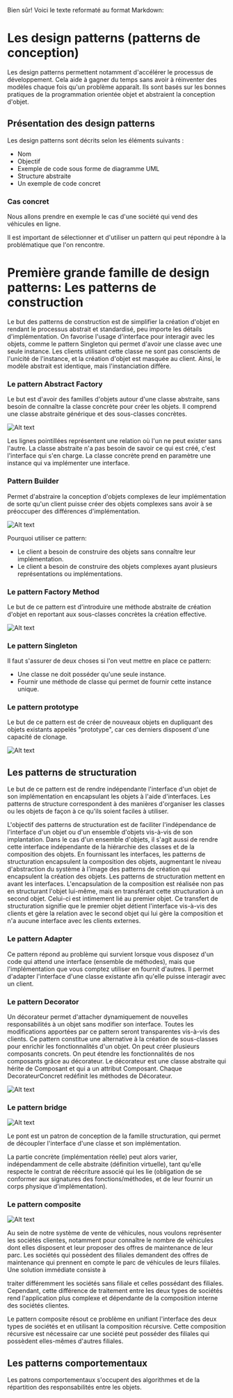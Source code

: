 Bien sûr! Voici le texte reformaté au format Markdown:

# Les design patterns (patterns de conception)

Les design patterns permettent notamment d'accélérer le processus de développement. Cela aide à gagner du temps sans avoir à réinventer des modèles chaque fois qu'un problème apparaît. Ils sont basés sur les bonnes pratiques de la programmation orientée objet et abstraient la conception d'objet.

## Présentation des design patterns

Les design patterns sont décrits selon les éléments suivants :

- Nom
- Objectif
- Exemple de code sous forme de diagramme UML
- Structure abstraite
- Un exemple de code concret

### Cas concret

Nous allons prendre en exemple le cas d'une société qui vend des véhicules en ligne.

Il est important de sélectionner et d'utiliser un pattern qui peut répondre à la problématique que l'on rencontre.

# Première grande famille de design patterns: Les patterns de construction

Le but des patterns de construction est de simplifier la création d'objet en rendant le processus abstrait et standardisé, peu importe les détails d'implémentation. On favorise l'usage d'interface pour interagir avec les objets, comme le pattern Singleton qui permet d'avoir une classe avec une seule instance. Les clients utilisant cette classe ne sont pas conscients de l'unicité de l'instance, et la création d'objet est masquée au client. Ainsi, le modèle abstrait est identique, mais l'instanciation diffère.

### Le pattern Abstract Factory

Le but est d'avoir des familles d'objets autour d'une classe abstraite, sans besoin de connaître la classe concrète pour créer les objets. Il comprend une classe abstraite générique et des sous-classes concrètes.

![Alt text](<image/template pattern.png>)

Les lignes pointillées représentent une relation où l'un ne peut exister sans l'autre. La classe abstraite n'a pas besoin de savoir ce qui est créé, c'est l'interface qui s'en charge. La classe concrète prend en paramètre une instance qui va implémenter une interface.

### Pattern Builder

Permet d'abstraire la conception d'objets complexes de leur implémentation de sorte qu'un client puisse créer des objets complexes sans avoir à se préoccuper des différences d'implémentation.

![Alt text](<image/diagramme pattern builder.png>)

Pourquoi utiliser ce pattern:
- Le client a besoin de construire des objets sans connaître leur implémentation.
- Le client a besoin de construire des objets complexes ayant plusieurs représentations ou implémentations.

### Le pattern Factory Method

Le but de ce pattern est d'introduire une méthode abstraite de création d'objet en reportant aux sous-classes concrètes la création effective.

![Alt text](<image/Le pattern Factor Method.png>)

### Le pattern Singleton

Il faut s'assurer de deux choses si l'on veut mettre en place ce pattern:
- Une classe ne doit posséder qu'une seule instance.
- Fournir une méthode de classe qui permet de fournir cette instance unique.

### Le pattern prototype

Le but de ce pattern est de créer de nouveaux objets en dupliquant des objets existants appelés "prototype", car ces derniers disposent d'une capacité de clonage.

![Alt text](<image/Pattern prototype.png>)

## Les patterns de structuration

Le but de ce pattern est de rendre indépendante l'interface d'un objet de son implémentation en encapsulant les objets à l'aide d'interfaces. Les patterns de structure correspondent à des manières d'organiser les classes ou les objets de façon à ce qu'ils soient faciles à utiliser.

L'objectif des patterns de structuration est de faciliter l'indépendance de l'interface d'un objet ou d'un ensemble d'objets vis-à-vis de son implantation. Dans le cas d'un ensemble d'objets, il s'agit aussi de rendre cette interface indépendante de la hiérarchie des classes et de la composition des objets. En fournissant les interfaces, les patterns de structuration encapsulent la composition des objets, augmentant le niveau d'abstraction du système à l'image des patterns de création qui encapsulent la création des objets. Les patterns de structuration mettent en avant les interfaces. L'encapsulation de la composition est réalisée non pas en structurant l'objet lui-même, mais en transférant cette structuration à un second objet. Celui-ci est intimement lié au premier objet. Ce transfert de structuration signifie que le premier objet détient l'interface vis-à-vis des clients et gère la relation avec le second objet qui lui gère la composition et n'a aucune interface avec les clients externes.

### Le pattern Adapter

Ce pattern répond au problème qui survient lorsque vous disposez d'un code qui attend une interface (ensemble de méthodes), mais que l'implémentation que vous comptez utiliser en fournit d'autres. Il permet d'adapter l'interface d'une classe existante afin qu'elle puisse interagir avec un client.

### Le pattern Decorator

Un décorateur permet d'attacher dynamiquement de nouvelles responsabilités à un objet sans modifier son interface. Toutes les modifications apportées par ce pattern seront transparentes vis-à-vis des clients. Ce pattern constitue une alternative à la création de sous-classes pour enrichir les fonctionnalités d'un objet. On peut créer plusieurs composants concrets. On peut étendre les fonctionnalités de nos composants grâce au décorateur. Le décorateur est une classe abstraite qui hérite de Composant et qui a un attribut Composant. Chaque DecorateurConcret redéfinit les méthodes de Décorateur.

![Alt text](<image/pattern decorator.png>)

### Le pattern bridge

![Alt text](<image/bridge Pattern1.png>)

Le pont est un patron de conception de la famille structuration, qui permet de découpler l'interface d'une classe et son implémentation.

La partie concrète (implémentation réelle) peut alors varier, indépendamment de celle abstraite (définition virtuelle), tant qu'elle respecte le contrat de réécriture associé qui les lie (obligation de se conformer aux signatures des fonctions/méthodes, et de leur fournir un corps physique d'implémentation).

### Le pattern composite

![Alt text](<image/Composite pattern.png>)

Au sein de notre système de vente de véhicules, nous voulons représenter les sociétés clientes, notamment pour connaître le nombre de véhicules dont elles disposent et leur proposer des offres de maintenance de leur parc. Les sociétés qui possèdent des filiales demandent des offres de maintenance qui prennent en compte le parc de véhicules de leurs filiales. Une solution immédiate consiste à

 traiter différemment les sociétés sans filiale et celles possédant des filiales. Cependant, cette différence de traitement entre les deux types de sociétés rend l'application plus complexe et dépendante de la composition interne des sociétés clientes.

Le pattern composite résout ce problème en unifiant l'interface des deux types de sociétés et en utilisant la composition récursive. Cette composition récursive est nécessaire car une société peut posséder des filiales qui possèdent elles-mêmes d'autres filiales.

## Les patterns comportementaux

Les patrons comportementaux s'occupent des algorithmes et de la répartition des responsabilités entre les objets.
